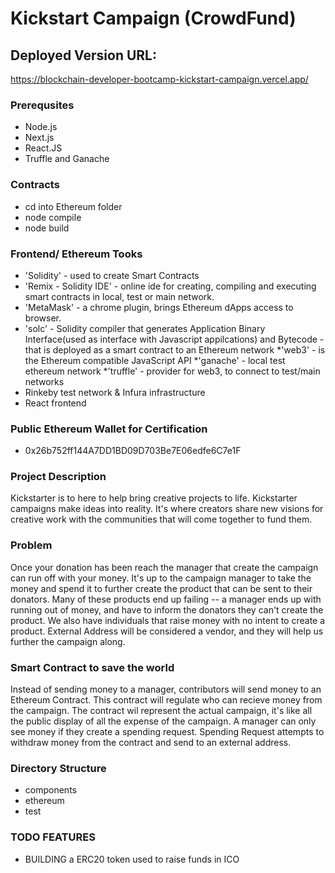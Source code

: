 # Kickstart Campaign (CrowdFund)

## Deployed Version URL:
https://blockchain-developer-bootcamp-kickstart-campaign.vercel.app/

### Prerequsites 
* Node.js
* Next.js
* React.JS
* Truffle and Ganache

### Contracts
* cd into Ethereum folder
* node compile
* node build

### Frontend/ Ethereum Tooks
* 'Solidity' - used to create Smart Contracts
* 'Remix - Solidity IDE' - online ide for creating, compiling and executing smart contracts in local, test or main network.
* 'MetaMask' - a chrome plugin, brings Ethereum dApps access to browser.
* 'solc' - Solidity compiler that generates Application Binary Interface(used as interface with Javascript appilcations) and Bytecode - that is deployed as a smart contract to an Ethereum network
*'web3' - is the Ethereum compatible JavaScript API
*'ganache' - local test ethereum network
*'truffle' - provider for web3, to connect to test/main networks
* Rinkeby test network & Infura infrastructure
* React frontend

### Public Ethereum Wallet for Certification
* 0x26b752ff144A7DD1BD09D703Be7E06edfe6C7e1F

### Project Description 

Kickstarter is to here to help bring creative projects to life. Kickstarter campaigns make ideas into reality. It's where creators share new visions for creative work with the communities that will come together to fund them.

### Problem 

Once your donation has been reach the manager that create the campaign can run off with your money. It's up to the campaign manager to take the money and spend it to further create the product that can be sent to their donators. Many of these products end up failing -- a manager ends up with running out of money, and have to  inform the donators they can't create the product. We also have individuals that raise money with no intent to create a product. External Address will be considered a vendor, and they will help us further the campaign along.

### Smart Contract to save the world

Instead of sending money to a manager, contributors will send money to an Ethereum Contract. This contract will regulate who can recieve money from the campaign. The contract wil represent the actual campaign, it's like all the public display of all the expense of the campaign. A manager can only see money if they create a spending request. Spending Request attempts to withdraw money from the contract and send to an external address.

### Directory Structure

* components
* ethereum
* test

### TODO FEATURES 
* BUILDING a ERC20 token used to raise funds in ICO


